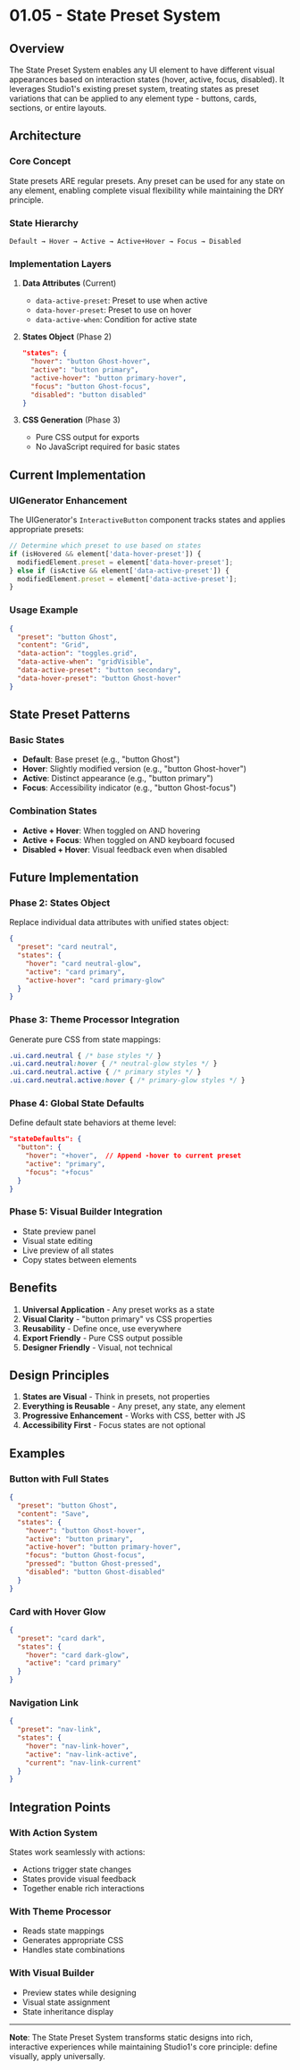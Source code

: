 # 01.05 - State Preset System

## Overview

The State Preset System enables any UI element to have different visual appearances based on interaction states (hover, active, focus, disabled). It leverages Studio1's existing preset system, treating states as preset variations that can be applied to any element type - buttons, cards, sections, or entire layouts.

## Architecture

### Core Concept
State presets ARE regular presets. Any preset can be used for any state on any element, enabling complete visual flexibility while maintaining the DRY principle.

### State Hierarchy
```
Default → Hover → Active → Active+Hover → Focus → Disabled
```

### Implementation Layers

1. **Data Attributes** (Current)
   - `data-active-preset`: Preset to use when active
   - `data-hover-preset`: Preset to use on hover
   - `data-active-when`: Condition for active state

2. **States Object** (Phase 2)
   ```json
   "states": {
     "hover": "button Ghost-hover",
     "active": "button primary",
     "active-hover": "button primary-hover",
     "focus": "button Ghost-focus",
     "disabled": "button disabled"
   }
   ```

3. **CSS Generation** (Phase 3)
   - Pure CSS output for exports
   - No JavaScript required for basic states

## Current Implementation

### UIGenerator Enhancement
The UIGenerator's `InteractiveButton` component tracks states and applies appropriate presets:

```javascript
// Determine which preset to use based on states
if (isHovered && element['data-hover-preset']) {
  modifiedElement.preset = element['data-hover-preset'];
} else if (isActive && element['data-active-preset']) {
  modifiedElement.preset = element['data-active-preset'];
}
```

### Usage Example
```json
{
  "preset": "button Ghost",
  "content": "Grid",
  "data-action": "toggles.grid",
  "data-active-when": "gridVisible",
  "data-active-preset": "button secondary",
  "data-hover-preset": "button Ghost-hover"
}
```

## State Preset Patterns

### Basic States
- **Default**: Base preset (e.g., "button Ghost")
- **Hover**: Slightly modified version (e.g., "button Ghost-hover")
- **Active**: Distinct appearance (e.g., "button primary")
- **Focus**: Accessibility indicator (e.g., "button Ghost-focus")

### Combination States
- **Active + Hover**: When toggled on AND hovering
- **Active + Focus**: When toggled on AND keyboard focused
- **Disabled + Hover**: Visual feedback even when disabled

## Future Implementation

### Phase 2: States Object
Replace individual data attributes with unified states object:
```json
{
  "preset": "card neutral",
  "states": {
    "hover": "card neutral-glow",
    "active": "card primary",
    "active-hover": "card primary-glow"
  }
}
```

### Phase 3: Theme Processor Integration
Generate pure CSS from state mappings:
```css
.ui.card.neutral { /* base styles */ }
.ui.card.neutral:hover { /* neutral-glow styles */ }
.ui.card.neutral.active { /* primary styles */ }
.ui.card.neutral.active:hover { /* primary-glow styles */ }
```

### Phase 4: Global State Defaults
Define default state behaviors at theme level:
```json
"stateDefaults": {
  "button": {
    "hover": "+hover",  // Append -hover to current preset
    "active": "primary",
    "focus": "+focus"
  }
}
```

### Phase 5: Visual Builder Integration
- State preview panel
- Visual state editing
- Live preview of all states
- Copy states between elements

## Benefits

1. **Universal Application** - Any preset works as a state
2. **Visual Clarity** - "button primary" vs CSS properties
3. **Reusability** - Define once, use everywhere
4. **Export Friendly** - Pure CSS output possible
5. **Designer Friendly** - Visual, not technical

## Design Principles

1. **States are Visual** - Think in presets, not properties
2. **Everything is Reusable** - Any preset, any state, any element
3. **Progressive Enhancement** - Works with CSS, better with JS
4. **Accessibility First** - Focus states are not optional

## Examples

### Button with Full States
```json
{
  "preset": "button Ghost",
  "content": "Save",
  "states": {
    "hover": "button Ghost-hover",
    "active": "button primary",
    "active-hover": "button primary-hover",
    "focus": "button Ghost-focus",
    "pressed": "button Ghost-pressed",
    "disabled": "button Ghost-disabled"
  }
}
```

### Card with Hover Glow
```json
{
  "preset": "card dark",
  "states": {
    "hover": "card dark-glow",
    "active": "card primary"
  }
}
```

### Navigation Link
```json
{
  "preset": "nav-link",
  "states": {
    "hover": "nav-link-hover",
    "active": "nav-link-active",
    "current": "nav-link-current"
  }
}
```

## Integration Points

### With Action System
States work seamlessly with actions:
- Actions trigger state changes
- States provide visual feedback
- Together enable rich interactions

### With Theme Processor
- Reads state mappings
- Generates appropriate CSS
- Handles state combinations

### With Visual Builder
- Preview states while designing
- Visual state assignment
- State inheritance display

---

**Note**: The State Preset System transforms static designs into rich, interactive experiences while maintaining Studio1's core principle: define visually, apply universally.